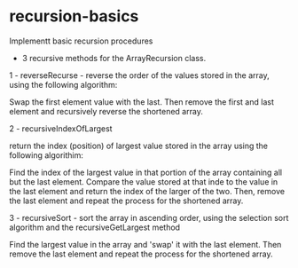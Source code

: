 # recursion-basics

Implementt basic recursion procedures

- 3 recursive methods for the ArrayRecursion class.

1 - reverseRecurse - reverse the order of the values stored in the array, using the following algorithm:

Swap the first element value with the last. Then remove the first and last element and recursively reverse the shortened array.

2 - recursiveIndexOfLargest 

return the index (position) of largest value stored in the array using the following algorithim:

Find the index of the largest value in that portion of the array containing all but the last element. Compare the value stored at that inde to the value in the last element and return the index of the larger of the two. Then, remove the last element and repeat the process for the shortened array.

3 - recursiveSort - sort the array in ascending order, using the selection sort algorithm and the recursiveGetLargest method

Find the largest value in the array and 'swap' it with the last element. Then remove the last element and repeat the process for the shortened array.


